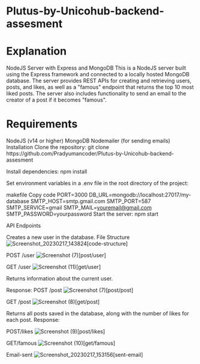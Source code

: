 
# Plutus-by-Unicohub-backend-assesment
<h1>Explanation</h1>
NodeJS Server with Express and MongoDB
This is a NodeJS server built using the Express framework and connected to a locally hosted MongoDB database. The server provides REST APIs for creating and retrieving users, posts, and likes, as well as a "famous" endpoint that returns the top 10 most liked posts. The server also includes functionality to send an email to the creator of a post if it becomes "famous".

<h1>Requirements</h1>
NodeJS (v14 or higher)
MongoDB
Nodemailer (for sending emails)
Installation
Clone the repository: git clone https://github.com/Pradyumancoder/Plutus-by-Unicohub-backend-assesment

Install dependencies: npm install

Set environment variables in a .env file in the root directory of the project:

makefile
Copy code
PORT=3000
DB_URL=mongodb://localhost:27017/my-database
SMTP_HOST=smtp.gmail.com
SMTP_PORT=587
SMTP_SERVICE=gmail
SMTP_MAIL=youremail@gmail.com
SMTP_PASSWORD=yourpassword
Start the server: npm start

API Endpoints

Creates a new user in the database.
File Structure
![Screenshot_20230217_143824](https://user-images.githubusercontent.com/97114184/219614870-94218ba8-e9d9-47df-bc2f-130f2f832c2a.png)[code-structure]

POST /user
![Screenshot (7)](https://user-images.githubusercontent.com/97114184/219617523-db9d7737-33a2-4e7e-8036-f8396bc44fd2.png)[post/user]

GET /user
![Screenshot (11)](https://user-images.githubusercontent.com/97114184/219614864-55036536-cff9-4944-8d23-5c968cc8dd83.png)[get/user]

Returns information about the current user.

Response:
POST /post
![Screenshot (7)](https://user-images.githubusercontent.com/97114184/219614847-0f0c4e1e-3635-48c2-b59a-9adc9be9d30f.png)[post/post]


GET /post
![Screenshot (8)](https://user-images.githubusercontent.com/97114184/219614851-b90a5c6e-4d98-445f-b9e8-9c711813eec6.png)[get/post]

Returns all posts saved in the database, along with the number of likes for each post.
Response:

POST/likes
![Screenshot (9)](https://user-images.githubusercontent.com/97114184/219614854-d652b35e-d1c7-4293-9b99-2ea3676be734.png)[post/likes]


GET/famous
![Screenshot (10)](https://user-images.githubusercontent.com/97114184/219614859-5cf4bef1-3483-4bf5-91c5-f20a8c2602f5.png)[get/famous]

Email-sent
![Screenshot_20230217_153156](https://user-images.githubusercontent.com/97114184/219614875-1376cc3c-e52d-4cec-8c34-9f93222c1091.png)[sent-email]


